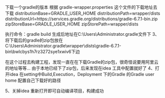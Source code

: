 下载一个gradle的版本  根据 gradle-wrapper.properties 这个文件的下载地址去下载
distributionBase=GRADLE_USER_HOME
distributionPath=wrapper/dists
distributionUrl=https\://services.gradle.org/distributions/gradle-6.7.1-bin.zip
zipStoreBase=GRADLE_USER_HOME
zipStorePath=wrapper/dists

执行命令：gradle build 生成后地址在C:\Users\Administrator\.gradle文件下
3、将下载后的gradle的zip包放在C:\Users\Administrator\.gradle\wrapper\dists\gradle-6.7.1-bin\bwlcbys1h7rz3272sye1xwiv6下边

在这个过程去构建工程，发现一直在在下载Gradle的zip包，很奇怪说要用阿里云的地址等等...
由于本地已经下了zip包，后来发现在idea 工具中配置就好了
4、打开idea 在setting中Build,Execution，Deployment 下的Gradle 的Gradle user home 配置自己下载好的路径

5、关掉idea 重新打开即可自动编译项目，构建成功
